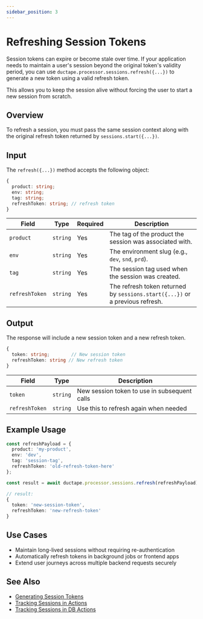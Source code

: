 ```yaml
---
sidebar_position: 3
---
```


# Refreshing Session Tokens

Session tokens can expire or become stale over time. If your application needs to maintain a user's session beyond the original token's validity period, you can use `ductape.processor.sessions.refresh({...})` to generate a new token using a valid refresh token.

This allows you to keep the session alive without forcing the user to start a new session from scratch.

## Overview

To refresh a session, you must pass the same session context along with the original refresh token returned by `sessions.start({...})`.

## Input

The `refresh({...})` method accepts the following object:

```typescript
{
  product: string;
  env: string;
  tag: string;
  refreshToken: string; // refresh token
}
```

| Field     | Type     | Required | Description                                                                 |
| --------- | -------- | -------- | --------------------------------------------------------------------------- |
| `product` | `string` | Yes    | The tag of the product the session was associated with.                     |
| `env`     | `string` | Yes    | The environment slug (e.g., `dev`, `snd`, `prd`).                           |
| `tag`     | `string` | Yes    | The session tag used when the session was created.                          |
| `refreshToken`   | `string` | Yes    | The refresh token returned by `sessions.start({...})` or a previous refresh. |

## Output

The response will include a new session token and a new refresh token.

```typescript
{
  token: string;        // New session token
  refreshToken: string // New refresh token
}
```

| Field           | Type     | Description                                  |
| --------------- | -------- | -------------------------------------------- |
| `token`         | `string` | New session token to use in subsequent calls |
| `refreshToken` | `string` | Use this to refresh again when needed        |

## Example Usage

```typescript
const refreshPayload = {
  product: 'my-product',
  env: 'dev',
  tag: 'session-tag',
  refreshToken: 'old-refresh-token-here'
};

const result = await ductape.processor.sessions.refresh(refreshPayload);

// result:
{
  token: 'new-session-token',
  refreshToken: 'new-refresh-token'
}
```

## Use Cases

- Maintain long-lived sessions without requiring re-authentication
- Automatically refresh tokens in background jobs or frontend apps
- Extend user journeys across multiple backend requests securely

## See Also
- [Generating Session Tokens](../sessions/#how-to-generate-a-session-token)
- [Tracking Sessions in Actions](actions/run-actions#isession-schema)
- [Tracking Sessions in DB Actions](../database-actions/db-actions.md#isession-schema)